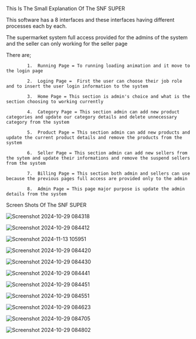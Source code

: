 This Is The Small Explanation Of The  SNF SUPER

This software has a 8 interfaces and these interfaces having different processes each by each.

The supermarket system full access provided for the admins of the system and the seller can only working for the seller page

There are;

            1.  Running Page = To running loading animation and it move to the login page 
            
            2.  Loging Page =  First the user can choose their job role and to insert the user login information to the system 
            
            3.  Home Page = This section is admin's choice and what is the section choosing to working currently
            
            4.  Category Page = This section admin can add new product categories and update our category details and delete unnecessary category from the system
            
            5.  Product Page = This section admin can add new products and update the current product details and remove the products from the system
            
            6.  Seller Page = This section admin can add new sellers from the sytem and update their informations and remove the suspend sellers from the system
            
            7.  Billing Page = This section both admin and sellers can use because the previous pages full access are provided only to the admin 
            
            8.  Admin Page = This page major purpose is update the admin details from the system


Screen Shots Of The SNF SUPER

![Screenshot 2024-10-29 084318](https://github.com/user-attachments/assets/4ddf9b8e-cee0-4ab9-a83f-ce22df89f94b)

![Screenshot 2024-10-29 084412](https://github.com/user-attachments/assets/7a51e2ff-17a1-4778-af42-b9c51f09d5ff)

![Screenshot 2024-11-13 105951](https://github.com/user-attachments/assets/6b84c08a-f1e9-4d71-a900-4fc017bfb26e)

![Screenshot 2024-10-29 084420](https://github.com/user-attachments/assets/54879596-2b92-4c4e-87c4-9d69d857bc70)

![Screenshot 2024-10-29 084430](https://github.com/user-attachments/assets/4f397b18-d491-4882-8946-7ca654e685cd)

![Screenshot 2024-10-29 084441](https://github.com/user-attachments/assets/5bbb86f5-12dd-48e1-989a-3216b01a66d9)

![Screenshot 2024-10-29 084451](https://github.com/user-attachments/assets/71da125c-d43d-4434-aa38-f51f9f3cca12)

![Screenshot 2024-10-29 084551](https://github.com/user-attachments/assets/b79ffd1f-7c68-4b00-8bad-dff61058500a)

![Screenshot 2024-10-29 084623](https://github.com/user-attachments/assets/a9fbd80b-b6dc-4400-9bad-a1db0707a0c8)

![Screenshot 2024-10-29 084705](https://github.com/user-attachments/assets/909babcd-d476-4cb6-8e02-c9ffac40e1f4)

![Screenshot 2024-10-29 084802](https://github.com/user-attachments/assets/c5200048-2d8d-491d-b252-14bcf4339662)
